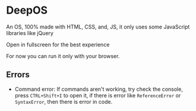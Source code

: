 # DeepOS

An OS, 100% made with HTML, CSS, and, JS, it only uses some JavaScript libraries like jQuery

Open in fullscreen for the best experience

For now you can run it only with your browser.

## Errors

 - Command error: If commands aren't working, try check the console, press ``CTRL+Shift+I`` to open it, if there is error like ``ReferenceError`` or ``SyntaxError``, then there is error in code.
